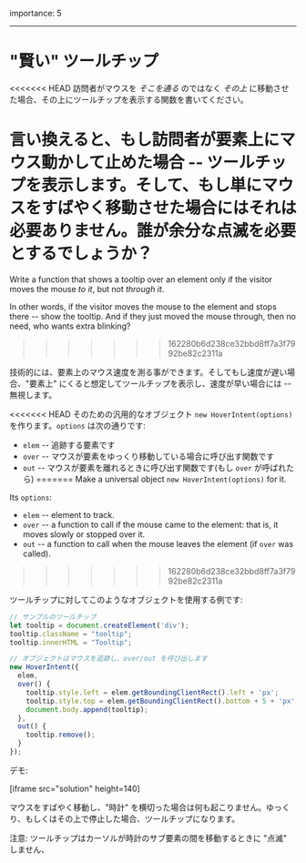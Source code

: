 importance: 5

---

# "賢い" ツールチップ

<<<<<<< HEAD
訪問者がマウスを *そこを通る* のではなく *その上* に移動させた場合、その上にツールチップを表示する関数を書いてください。

言い換えると、もし訪問者が要素上にマウス動かして止めた場合 -- ツールチップを表示します。そして、もし単にマウスをすばやく移動させた場合にはそれは必要ありません。誰が余分な点滅を必要とするでしょうか？
=======
Write a function that shows a tooltip over an element only if the visitor moves the mouse *to it*, but not *through it*.

In other words, if the visitor moves the mouse to the element and stops there -- show the tooltip. And if they just moved the mouse through, then no need, who wants extra blinking?
>>>>>>> 162280b6d238ce32bbd8ff7a3f7992be82c2311a

技術的には、要素上のマウス速度を測る事ができます。そしてもし速度が遅い場合、"要素上" にくると想定してツールチップを表示し、速度が早い場合には -- 無視します。

<<<<<<< HEAD
そのための汎用的なオブジェクト `new HoverIntent(options)` を作ります。`options` は次の通りです:

- `elem` -- 追跡する要素です
- `over` -- マウスが要素をゆっくり移動している場合に呼び出す関数です
- `out` -- マウスが要素を離れるときに呼び出す関数です(もし `over` が呼ばれたら)
=======
Make a universal object `new HoverIntent(options)` for it.

Its `options`:
- `elem` -- element to track.
- `over` -- a function to call if the mouse came to the element: that is, it moves slowly or stopped over it.
- `out` -- a function to call when the mouse leaves the element (if `over` was called).
>>>>>>> 162280b6d238ce32bbd8ff7a3f7992be82c2311a

ツールチップに対してこのようなオブジェクトを使用する例です:

```js
// サンプルのツールチップ
let tooltip = document.createElement('div');
tooltip.className = "tooltip";
tooltip.innerHTML = "Tooltip";

// オブジェクトはマウスを追跡し、over/out を呼び出します
new HoverIntent({
  elem,
  over() {
    tooltip.style.left = elem.getBoundingClientRect().left + 'px';
    tooltip.style.top = elem.getBoundingClientRect().bottom + 5 + 'px';
    document.body.append(tooltip);
  },
  out() {
    tooltip.remove();
  }
});
```

デモ:

[iframe src="solution" height=140]

マウスをすばやく移動し、"時計" を横切った場合は何も起こりません。ゆっくり、もしくはその上で停止した場合、ツールチップになります。

注意: ツールチップはカーソルが時計のサブ要素の間を移動するときに "点滅" しません、